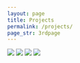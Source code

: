 ```yaml
---
layout: page
title: Projects
permalink: /projects/
page_str: 3rdpage
---
```




<img class="project-img" src="http://placehold.it/250x250">
<img class="project-img" src="http://placehold.it/250x250">
<img class="project-img" src="http://placehold.it/250x250">
<img class="project-img" src="http://placehold.it/250x250">
